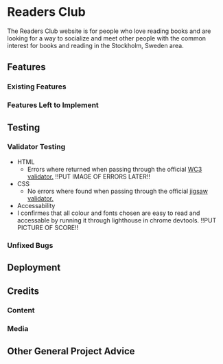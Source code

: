 # Readers Club

The Readers Club website is for people who love reading books and are looking for a way to socialize and meet other people with the common interest for books and reading in the Stockholm, Sweden area.

## Features

### Existing Features

### Features Left to Implement

## Testing

### Validator Testing 

* HTML
  * Errors where returned when passing through the official [WC3 validator.](https://validator.w3.org/nu/?doc=https%3A%2F%2Fdilaraucar.github.io%2Fbook-club%2F)
  !!PUT IMAGE OF ERRORS LATER!!
* CSS 
  * No errors where found when passing through the official [jigsaw validator.](https://jigsaw.w3.org/css-validator/validator?uri=https%3A%2F%2Fdilaraucar.github.io%2Fbook-club%2F&profile=css3svg&usermedium=all&warning=1&vextwarning=&lang=sv)
* Accessability
 * I confirmes that all colour and fonts chosen are easy to read and accessable by running it through lighthouse in chrome devtools.
  !!PUT PICTURE OF SCORE!! 

### Unfixed Bugs

## Deployment

## Credits 

### Content 

### Media

## Other General Project Advice
